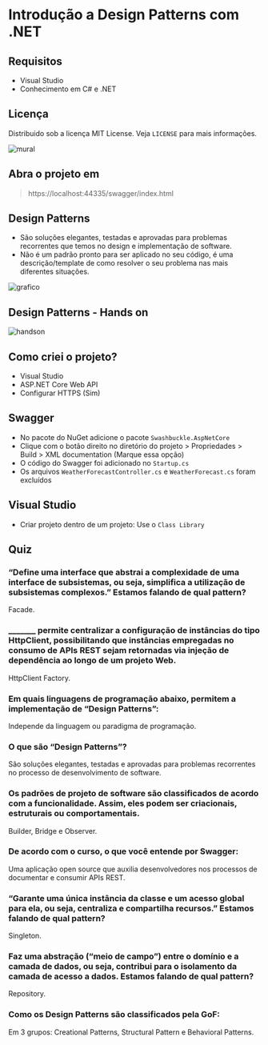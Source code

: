 # Introdução a Design Patterns com .NET
## Requisitos
- Visual Studio
- Conhecimento em C# e .NET

## Licença
Distribuido sob a licença MIT License. Veja `LICENSE` para mais informações. 


![mural](https://user-images.githubusercontent.com/72028645/132047300-35966d45-7c03-466e-a5fa-6d3510b5aaa6.png)

## Abra o projeto em
>https://localhost:44335/swagger/index.html

## Design Patterns
- São soluções elegantes, testadas e aprovadas para problemas recorrentes que temos no design e implementação de software.
- Não é um padrão pronto para ser aplicado no seu código, é uma descrição/template de como resolver o seu problema nas mais diferentes situações. 

![grafico](https://user-images.githubusercontent.com/72028645/132047650-ee81db0b-8d92-4e9d-9333-eea5d2cb451f.png)

## Design Patterns - Hands on
![handson](https://user-images.githubusercontent.com/72028645/132047785-af8a1b8f-0feb-452b-a937-8b25f71a56a2.png)

## Como criei o projeto?
- Visual Studio
- ASP.NET Core Web API
- Configurar HTTPS (Sim)

## Swagger
- No pacote do NuGet adicione o pacote `Swashbuckle.AspNetCore`
- Clique com o botão direito no diretório do projeto > Propriedades > Build > XML documentation (Marque essa opção)
- O código do Swagger foi adicionado no `Startup.cs`
- Os arquivos `WeatherForecastController.cs` e `WeatherForecast.cs` foram excluídos

## Visual Studio
- Criar projeto dentro de um projeto: Use o `Class Library`

## Quiz
### “Define uma interface que abstrai a complexidade de uma interface de subsistemas, ou seja, simplifica a utilização de subsistemas complexos.” Estamos falando de qual pattern?
Facade.

### _______ permite centralizar a configuração de instâncias do tipo HttpClient, possibilitando que instâncias empregadas no consumo de APIs REST sejam retornadas via injeção de dependência ao longo de um projeto Web.
HttpClient Factory.

### Em quais linguagens de programação abaixo, permitem a implementação de “Design Patterns”:
Independe da linguagem ou paradigma de programação.

### O que são “Design Patterns”?
São soluções elegantes, testadas e aprovadas para problemas recorrentes no processo de desenvolvimento de software.

### Os padrões de projeto de software são classificados de acordo com a funcionalidade. Assim, eles podem ser criacionais, estruturais ou comportamentais. 
Builder, Bridge e Observer.

### De acordo com o curso, o que você entende por Swagger:
Uma aplicação open source que auxilia desenvolvedores nos processos de documentar e consumir APIs REST.

### “Garante uma única instância da classe e um acesso global para ela, ou seja, centraliza e compartilha recursos.” Estamos falando de qual pattern?
Singleton.

### Faz uma abstração (“meio de campo”) entre o domínio e a camada de dados, ou seja, contribui para o isolamento da camada de acesso a dados. Estamos falando de qual pattern?
Repository.

### Como os Design Patterns são classificados pela GoF:
Em 3 grupos: Creational Patterns, Structural Pattern e Behavioral Patterns.
